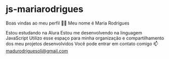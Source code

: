 # js-mariarodrigues
Boas vindas ao meu perfil 💙💙
Meu nome é Maria Rodrigues

Estou estudando na Alura
Estou me desenvolvendo na linguagem JavaScript
Utilizo esse espaço para minha organização e compartilhamento dos meu projetos desenvolvidos
Você pode entrar em contato comigo 📫
madurodriguesoli@gmail.com
